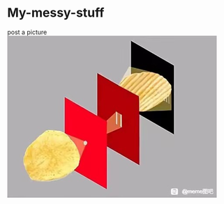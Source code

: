 # My-messy-stuff
post a picture
![my img](https://raw.githubusercontent.com/ClearanceHFLS/My-messy-stuff/e0c60cfc0c166a08fc3951da60d9c0e302d42c8c/IMG_0899.png)
